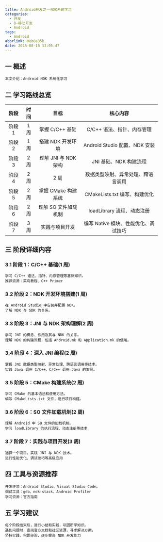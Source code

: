 ```yaml
---
title: Android开发之——NDK系统学习
categories:
  - 开发
  - D-移动开发
  - Android
tags:
  - Android
abbrlink: 8eb8a35b
date: 2025-08-16 13:05:47
---
```

## 一 概述

```
本文介绍：Android NDK 系统化学习
```

<!--more-->

## 二 学习路线总览

|  阶段  | 时间 |         目标         |               核心内容               |
| :----: | :--: | :------------------: | :----------------------------------: |
| 阶段 1 | 1 周 |   掌握 C/C++ 基础    |      C/C++ 语法、指针、内存管理      |
| 阶段 2 | 1 周 |  搭建 NDK 开发环境   |    Android Studio 配置、NDK 安装     |
| 阶段 3 | 2 周 | 理解 JNI 与 NDK 架构 |        JNI 基础、NDK 构建流程        |
| 阶段 4 | 2 周 |         2 周         |  数据类型映射、异常处理、跨语言调用  |
| 阶段 5 | 2 周 | 掌握 CMake 构建系统  |    CMakeLists.txt 编写、构建优化     |
| 阶段 6 | 2 周 | 理解 SO 文件加载机制 |      loadLibrary 流程、动态注册      |
| 阶段 7 | 3 周 |    实践与项目开发    | 编写 Native 模块、性能优化、调试技巧 |

## 三 阶段详细内容

### 3.1 阶段 1：C/C++ 基础(1 周)

```
学习 C/C++ 语法、指针、内存管理等基础知识。
推荐资源：菜鸟教程、C++ Primer
```

### 3.2 阶段 2：NDK 开发环境搭建(1 周)

```
在 Android Studio 中安装并配置 NDK。
了解 NDK 与 SDK 的关系。
```

### 3.3 阶段 3：JNI 与 NDK 架构理解(2 周)

```
学习 JNI 的概念、作用及其与 NDK 的关系。
理解 NDK 的构建流程，包括 Android.mk 和 Application.mk 的使用。
```

### 3.4 阶段 4：深入 JNI 编程(2 周)

```
掌握 JNI 数据类型映射、异常处理、跨语言调用等技术。
实践 Java 调用 C/C++、C/C++ 调用 Java 的案例。
```

### 3.5 阶段 5：CMake 构建系统(2 周)

```
学习 CMake 的基本语法和使用方法。
编写 CMakeLists.txt 文件，进行项目构建。
```

### 3.6 阶段 6：SO 文件加载机制(2 周)

```
理解 Android 中 SO 文件的加载机制。
学习 loadLibrary 的执行流程、动态注册等技术
```

### 3.7 阶段 7：实践与项目开发(3 周)

```
选择一个项目，实践 JNI 与 NDK 技术。
进行性能优化、调试技巧等高级应用
```

## 四 工具与资源推荐

```
开发环境：Android Studio、Visual Studio Code。
调试工具：gdb、ndk-stack、Android Profiler
学习资源：官方指南
```

## 五 学习建议

```
每个阶段结束后，进行小结和实践，巩固所学知识。
遇到问题时，查阅官方文档和社区资源，寻求解决方案。
坚持实践，积累经验，逐步提高 NDK 开发能力
```

